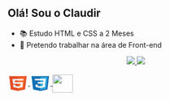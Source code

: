 ## Olá! Sou o Claudir
- 📚 Estudo HTML e CSS a 2 Meses
- 🔭 Pretendo trabalhar na área de Front-end

<div align="center">
  <a href="https://github.com/TerrorK1ng">
  <img height="180em" src="https://github-readme-stats.vercel.app/api?username=TerrorK1ng&show_icons=true&theme=dark&include_all_commits=true&count_private=true"/>
  <img height="180em" src="https://github-readme-stats.vercel.app/api/top-langs/?username=TerrorK1ng&layout=compact&langs_count=7&theme=dark"/>
</div>
<div style="display: inline_block"><br>
  <img align="center" height="30" width="40" src="https://raw.githubusercontent.com/devicons/devicon/master/icons/html5/html5-original.svg">
  <img align="center" height="30" width="40" src="https://raw.githubusercontent.com/devicons/devicon/master/icons/css3/css3-original.svg">
  <img align="center" height="36" width="40" src="https://cdn.jsdelivr.net/gh/devicons/devicon/icons/bootstrap/bootstrap-original.svg" />

